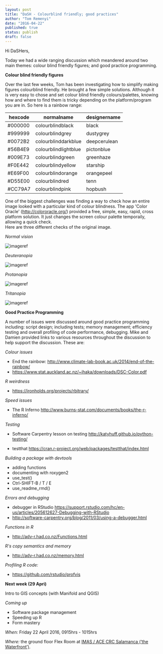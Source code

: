 ```yaml
---
layout: post
title: "DaSH - Colourblind friendly; good practices"
author: "Tom Remenyi"
date: "2016-04-22"
published: true
status: publish
draft: false
---
```

 
Hi DaSHers, 

Today we had a wide ranging discussion which meandered around two main themes:  colour blind friendly figures; and good practice programming.

**Colour blind friendly figures**

Over the last few weeks, Tom has been investigating how to simplify making figures colourblind friendly. He brought a few simple solutions.  Although it is very easy to chose and set colour blind friendly colours/palettes, knowing how and where to find them is tricky depending on the platform/program you are in.  So here is a rainbow range:

hexcode|normalname|designername
---|---|---
#000000|colourblindblack|black
#999999|colourblindgrey|dustygrey
#0072B2|colourblinddarkblue|deepcerulean
#56B4E9|colourblindlightblue|pictonblue
#009E73|colourblindgreen|greenhaze
#F0E442|colourblindyellow|starship
#E69F00|colourblindorange|orangepeel
#D55E00|colourblindred|tenn
#CC79A7|colourblindpink|hopbush

One of the biggest challenges was finding a way to check how an entire image looked with a particular kind of colour blindness.  The app 'Color Oracle' (http://colororacle.org/) provided a free, simple, easy, rapid, cross platform solution. It just changes the screen colour palette temporaily, allowing a quick check.  
Here are three different checks of the original image.  

*Normal vision*


![imageref](/figures/colourblindfriendly/TSNDRA_normal_vision_colours.png)

*Deuteranopia*


![imageref](/figures/colourblindfriendly/TSNDRA_colorblind_test_1.png)

*Protanopia*


![imageref](/figures/colourblindfriendly/TSNDRA_colorblind_test_2.png)

*Tritanopia*


![imageref](/figures/colourblindfriendly/TSNDRA_colorblind_test_3.png)

**Good Practice Programming**

A number of issues were discussed around good practice programming including: script design; including tests; memory management; efficiency testing and overall profiling of code performance, debugging. Mike and Damien provided links to various resources throughout the discussion to help support the discussion.  These are:

*Colour issues* 

  - End the rainbow: http://www.climate-lab-book.ac.uk/2014/end-of-the-rainbow/
  - https://www.stat.auckland.ac.nz/~ihaka/downloads/DSC-Color.pdf

*R weirdness*

  - https://ironholds.org/projects/rbitrary/

*Speed issues*

  - The R Inferno http://www.burns-stat.com/documents/books/the-r-inferno/

*Testing*

  - Software Carpentry lesson on testing  http://katyhuff.github.io/python-testing/

  - testthat https://cran.r-project.org/web/packages/testthat/index.html

*Building a package with devtools*

   - adding functions
   - documenting with roxygen2
   - use_test()
   - Ctrl-SHIFT-B / T / E
   - use_readme_rmd()

*Errors and debugging*

 - debugger in RStudio https://support.rstudio.com/hc/en-us/articles/205612627-Debugging-with-RStudio
 - http://software-carpentry.org/blog/2011/03/using-a-debugger.html

*Functions in R*

 - http://adv-r.had.co.nz/Functions.html

*R's copy semantics and memory*

  - http://adv-r.had.co.nz/memory.html

*Profiling R code:*

  - https://github.com/rstudio/profvis 

**Next week (29 Apri)**

Intro to GIS concepts (with Manifold and QGIS)

*Coming up*

- Software package management 
- Speeding up R
- Form mastery


  
*When:*
Friday 22 April 2016, 0915hrs - 1015hrs

*Where:*
the ground floor Flex Room at [IMAS / ACE CRC Salamanca (‘the Waterfront’)](https://www.google.com.au/maps/place/Antarctic+Climate+%26+Ecosystems+CRC/@-42.8864995,147.3332809,17.25z/data=!4m2!3m1!1s0x0000000000000000:0x6643069d32752fb7).

